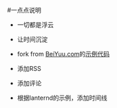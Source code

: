 #一点点说明
* 一切都是浮云
* 让时间沉淀

* fork from [BeiYuu.com](http://beiyuu.com)的[示例代码](http://beiyuu.com/github-pages/)
* 添加RSS
* 添加评论
* 根据lanternd的示例，添加时间线


